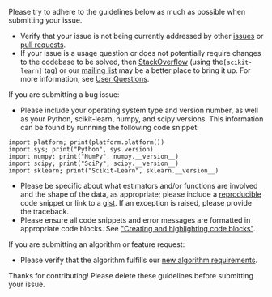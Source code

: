 Please try to adhere to the guidelines below as much as possible when
submitting your issue.
- Verify that your issue is not being currently addressed by other
[issues](https://github.com/scikit-learn/scikit-learn/issues?q=)
or [pull requests](https://github.com/scikit-learn/scikit-learn/pulls?q=).
- If your issue is a usage question or does not potentially require
changes to the codebase to be solved, then
[StackOverflow](http://stackoverflow.com/questions/tagged/scikit-learn)
(using the`[scikit-learn]` tag) or our
[mailing list](https://lists.sourceforge.net/lists/listinfo/scikit-learn-general)
may be a better place to bring it up. For more information, see
[User Questions](http://scikit-learn.org/stable/support.html#user-questions).

If you are submitting a bug issue:
- Please include your operating system type and version number, as well
as your Python, scikit-learn, numpy, and scipy versions. This information
can be found by runnning the following code snippet:
```
import platform; print(platform.platform())
import sys; print("Python", sys.version)
import numpy; print("NumPy", numpy.__version__)
import scipy; print("SciPy", scipy.__version__)
import sklearn; print("Scikit-Learn", sklearn.__version__)
```
- Please be specific about what estimators and/or functions are involved
and the shape of the data, as appropriate; please include a
[reproducible](http://stackoverflow.com/help/mcve) code snippet
or link to a [gist](https://gist.github.com). If an exception is raised,
please provide the traceback.
- Please ensure all code snippets and error messages are formatted in
appropriate code blocks.
See ["Creating and highlighting code blocks"](https://help.github.com/articles/creating-and-highlighting-code-blocks).

If you are submitting an algorithm or feature request:
- Please verify that the algorithm fulfills our
[new algorithm requirements](http://scikit-learn.org/stable/faq.html#can-i-add-this-new-algorithm-that-i-or-someone-else-just-published).

Thanks for contributing! Please delete these guidelines before submitting
your issue.